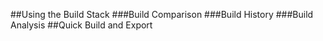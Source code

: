 ##Using the Build Stack
###Build Comparison
###Build History
###Build Analysis
##Quick Build and Export
